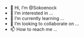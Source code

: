 - 👋 Hi, I’m @Sokoenock
- 👀 I’m interested in ...
- 🌱 I’m currently learning ...
- 💞️ I’m looking to collaborate on ...
- 📫 How to reach me ...

<!---
Sokoenock/Sokoenock is a ✨ special ✨ repository because its `README.md` (this file) appears on your GitHub profile.
You can click the Preview link to take a look at your changes.
--->
